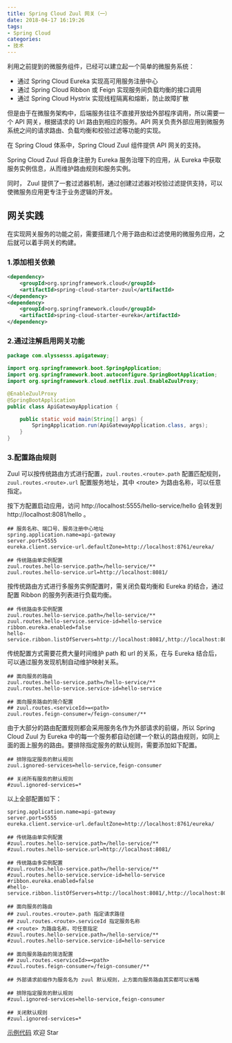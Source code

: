 ```yaml
---
title: Spring Cloud Zuul 网关（一）
date: 2018-04-17 16:19:26
tags:
- Spring Cloud
categories:
- 技术
---
```


利用之前提到的微服务组件，已经可以建立起一个简单的微服务系统：

* 通过 Spring Cloud Eureka 实现高可用服务注册中心
* 通过 Spring Cloud Ribbon 或 Feign 实现服务间负载均衡的接口调用
* 通过 Spring Cloud Hystrix 实现线程隔离和熔断，防止故障扩散





<!-- more -->

但是由于在微服务架构中，后端服务往往不直接开放给外部程序调用，所以需要一个 API 网关，根据请求的 Url 路由到相应的服务。API 网关负责外部应用到微服务系统之间的请求路由、负载均衡和校验过滤等功能的实现。

在 Spring Cloud 体系中，Spring Cloud Zuul 组件提供 API 网关的支持。

Spring Cloud Zuul 将自身注册为 Eureka 服务治理下的应用，从 Eureka 中获取服务实例信息，从而维护路由规则和服务实例。

同时， Zuul 提供了一套过滤器机制，通过创建过滤器对校验过滤提供支持，可以使微服务应用更专注于业务逻辑的开发。



## 网关实践

在实现网关服务的功能之前，需要搭建几个用于路由和过滤使用的微服务应用，之后就可以着手网关的构建。



### 1.添加相关依赖

```xml
<dependency>
    <groupId>org.springframework.cloud</groupId>
    <artifactId>spring-cloud-starter-zuul</artifactId>
</dependency>
<dependency>
    <groupId>org.springframework.cloud</groupId>
    <artifactId>spring-cloud-starter-eureka</artifactId>
</dependency>
```



### 2.通过注解启用网关功能

```java
package com.ulyssesss.apigateway;

import org.springframework.boot.SpringApplication;
import org.springframework.boot.autoconfigure.SpringBootApplication;
import org.springframework.cloud.netflix.zuul.EnableZuulProxy;

@EnableZuulProxy
@SpringBootApplication
public class ApiGatewayApplication {

    public static void main(String[] args) {
        SpringApplication.run(ApiGatewayApplication.class, args);
    }
}
```



### 3.配置路由规则

Zuul 可以按传统路由方式进行配置，`zuul.routes.<route>.path` 配置匹配规则，`zuul.routes.<route>.url` 配置服务地址，其中 \<route\> 为路由名称，可以任意指定。

按下方配置启动应用，访问 http://localhost:5555/hello-service/hello 会转发到 http://localhost:8081/hello 。

```properties
## 服务名称、端口号、服务注册中心地址
spring.application.name=api-gateway
server.port=5555
eureka.client.service-url.defaultZone=http://localhost:8761/eureka/

## 传统路由单实例配置
zuul.routes.hello-service.path=/hello-service/**
zuul.routes.hello-service.url=http://localhost:8081/
```



按传统路由方式进行多服务实例配置时，需关闭负载均衡和 Eureka 的结合，通过配置 Ribbon 的服务列表进行负载均衡。

```properties
## 传统路由多实例配置
zuul.routes.hello-service.path=/hello-service/**
zuul.routes.hello-service.service-id=hello-service
ribbon.eureka.enabled=false
hello-service.ribbon.listOfServers=http://localhost:8081/,http://localhost:8082/
```



传统配置方式需要花费大量时间维护 path 和 url 的关系，在与 Eureka 结合后，可以通过服务发现机制自动维护映射关系。

```properties
## 面向服务的路由
zuul.routes.hello-service.path=/hello-service/**
zuul.routes.hello-service.service-id=hello-service

## 面向服务路由的简介配置
## zuul.routes.<serviceId>=<path>
zuul.routes.feign-consumer=/feign-consumer/**
```



由于大部分的路由配置规则都会采用服务名作为外部请求的前缀，所以 Spring Cloud Zuul 为 Eureka 中的每一个服务都自动创建一个默认的路由规则，如同上面的面上服务的路由。要排除指定服务的默认规则，需要添加如下配置。

```properties
## 排除指定服务的默认规则
zuul.ignored-services=hello-service,feign-consumer

## 关闭所有服务的默认规则
#zuul.ignored-services=*
```



以上全部配置如下：

```properties
spring.application.name=api-gateway
server.port=5555
eureka.client.service-url.defaultZone=http://localhost:8761/eureka/

## 传统路由单实例配置
#zuul.routes.hello-service.path=/hello-service/**
#zuul.routes.hello-service.url=http://localhost:8081/

## 传统路由多实例配置
#zuul.routes.hello-service.path=/hello-service/**
#zuul.routes.hello-service.service-id=hello-service
#ribbon.eureka.enabled=false
#hello-service.ribbon.listOfServers=http://localhost:8081/,http://localhost:8082/

## 面向服务的路由
## zuul.routes.<route>.path 指定请求路径
## zuul.routes.<route>.serviceId 指定服务名称
## <route> 为路由名称，可任意指定
#zuul.routes.hello-service.path=/hello-service/**
#zuul.routes.hello-service.service-id=hello-service

## 面向服务路由的简洁配置
## zuul.routes.<serviceId>=<path>
#zuul.routes.feign-consumer=/feign-consumer/**

## 外部请求前缀作为服务名为 zuul 默认规则，上方面向服务路由其实都可以省略

## 排除指定服务的默认规则
#zuul.ignored-services=hello-service,feign-consumer

## 关闭默认规则
#zuul.ignored-services=*
```



[示例代码](https://github.com/Ulyssesss/spring-cloud-example) 欢迎 Star 